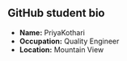 ## GitHub student bio

- **Name:** PriyaKothari
- **Occupation:** Quality Engineer
- **Location:** Mountain View
